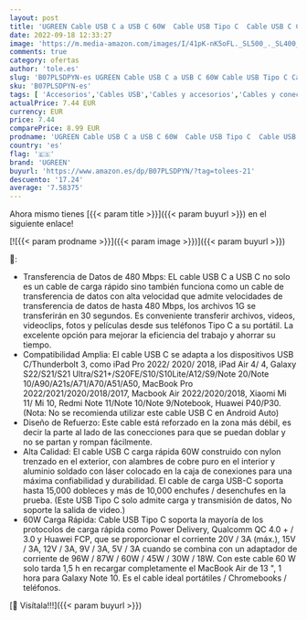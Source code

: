 ```yaml
---
layout: post
title: 'UGREEN Cable USB C a USB C 60W  Cable USB Tipo C  Cable USB C Carga Rápida Nylon Trenzado Compatible con MacBook Pro  MacBook Air  iPad Pro 2022  Galaxy S22 S21  Xiaomi Mi 11  Huawei P40  1 Metro '
date: 2022-09-18 12:33:27
image: 'https://m.media-amazon.com/images/I/41pK-nK5oFL._SL500_._SL400_.jpg'
comments: true
category: ofertas
author: 'tole.es'
slug: 'B07PLSDPYN-es UGREEN Cable USB C a USB C 60W Cable USB Tipo C Cable USB...'
sku: 'B07PLSDPYN-es'
tags: [ 'Accesorios','Cables USB','Cables y accesorios','Cables y conectores','Informática','ipad','ugreen','🇪🇸', ]
actualPrice: 7.44 EUR
currency: EUR
price: 7.44
comparePrice: 8.99 EUR
prodname: 'UGREEN Cable USB C a USB C 60W  Cable USB Tipo C  Cable USB C Carga Rápida Nylon Trenzado Compatible con MacBook Pro  MacBook Air  iPad Pro 2022  Galaxy S22 S21  Xiaomi Mi 11  Huawei P40  1 Metro '
country: 'es'
flag: '🇪🇸'
brand: 'UGREEN'
buyurl: 'https://www.amazon.es/dp/B07PLSDPYN/?tag=tolees-21'
descuento: '17.24'
average: '7.58375'
---
```


Ahora mismo tienes [{{< param title >}}]({{< param buyurl >}}) en el siguiente enlace!

[![{{< param prodname >}}]({{< param image >}})]({{< param buyurl >}})

🔎:

- Transferencia de Datos de 480 Mbps: EL cable USB C a USB C no solo es un cable de carga rápido sino también funciona como un cable de transferencia de datos con alta velocidad que admite velocidades de transferencia de datos de hasta 480 Mbps, los archivos 1G se transferirán en 30 segundos. Es conveniente transferir archivos, videos, videoclips, fotos y películas desde sus teléfonos Tipo C a su portátil. La excelente opción para mejorar la eficiencia del trabajo y ahorrar su tiempo.
- Compatibilidad Amplia: El cable USB C se adapta a los dispositivos USB C/Thunderbolt 3, como iPad Pro 2022/ 2020/ 2018, iPad Air 4/ 4, Galaxy S22/S21/S21 Ultra/S21+/S20FE/S10/S10Lite/A12/S9/Note 20/Note 10/A90/A21s/A71/A70/A51/A50, MacBook Pro 2022/2021/2020/2018/2017, Macbook Air 2022/2020/2018, Xiaomi Mi 11/ Mi 10, Redmi Note 11/Note 10/Note 9/Notebook, Huawei P40/P30.(Nota: No se recomienda utilizar este cable USB C en Android Auto)
- Diseño de Refuerzo: Este cable está reforzado en la zona más débil, es decir la parte al lado de las conecciones para que se puedan doblar y no se partan y rompan fácilmente.
- Alta Calidad: El cable USB C carga rápida 60W construido con nylon trenzado en el exterior, con alambres de cobre puro en el interior y aluminio soldado con láser colocado en la caja de conexiones para una máxima confiabilidad y durabilidad. El cable de carga USB-C soporta hasta 15,000 dobleces y más de 10,000 enchufes / desenchufes en la prueba. (Este USB Tipo C solo admite carga y transmisión de datos, No soporte la salida de video.)
- 60W Carga Rápida: Cable USB Tipo C soporta la mayoría de los protocolos de carga rápida como Power Delivery, Qualcomm QC 4.0 + / 3.0 y Huawei FCP, que se proporcionar el corriente 20V / 3A (máx.), 15V / 3A, 12V / 3A, 9V / 3A, 5V / 3A cuando se combina con un adaptador de corriente de 96W / 87W / 60W / 45W / 30W / 18W. Con este cable 60 W solo tarda 1,5 h en recargar completamente el MacBook Air de 13 ", 1 hora para Galaxy Note 10. Es el cable ideal portátiles / Chromebooks / teléfonos.

[🛒 Visítala!!!]({{< param buyurl >}})
